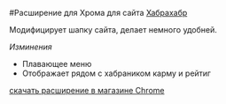 #Расширение для Хрома для сайта [Хабрахабр](http://habrahabr.ru "habrahabr.ru")

Модифицирует шапку сайта, делает немного удобней.

*Изминения* 
* Плавающее меню
* Отображает рядом с хабраником карму и рейтиг

[скачать расширение в магазине Chrome](https://chrome.google.com/webstore/detail/lelojhmjkaplcjelfbpndmhfhmhkmocg/publish-accepted?hl=ru "habrahabr.ru")
